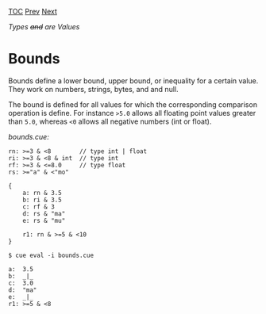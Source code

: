 [TOC](Readme.md) [Prev](numbers.md) [Next](rangedef.md)

_Types ~~and~~ are Values_

# Bounds

Bounds define a lower bound, upper bound, or inequality for a certain value.
They work on numbers, strings, bytes, and and null.

The bound is defined for all values for which the corresponding comparison
operation is define.
For instance `>5.0` allows all floating point values greater than `5.0`,
whereas `<0` allows all negative numbers (int or float).

<!-- CUE editor -->
_bounds.cue:_
```
rn: >=3 & <8        // type int | float
ri: >=3 & <8 & int  // type int
rf: >=3 & <=8.0     // type float
rs: >="a" & <"mo"

{
    a: rn & 3.5
    b: ri & 3.5
    c: rf & 3
    d: rs & "ma"
    e: rs & "mu"

    r1: rn & >=5 & <10
}
```

<!-- result -->
`$ cue eval -i bounds.cue`
```
a:  3.5
b:  _|_
c:  3.0
d:  "ma"
e:  _|_
r1: >=5 & <8
```
